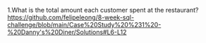 1.What is the total amount each customer spent at the restaurant?
https://github.com/felipeleong/8-week-sql-challenge/blob/main/Case%20Study%20%231%20-%20Danny's%20Diner/Solutions#L6-L12
